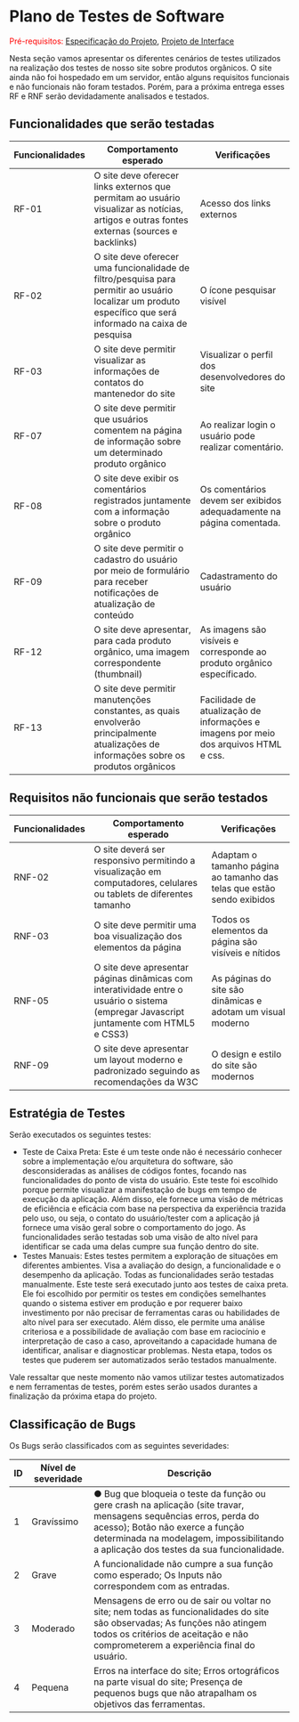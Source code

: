 # Plano de Testes de Software

<span style="color:red">Pré-requisitos: <a href="2-Especificação do Projeto.md"> Especificação do Projeto</a></span>, <a href="3-Projeto de Interface.md"> Projeto de Interface</a>

Nesta seção vamos apresentar os diferentes cenários de testes utilizados na realização dos testes de nosso site sobre produtos orgânicos. O site ainda não foi hospedado em um servidor, então alguns requisitos funcionais e não funcionais não foram testados. Porém, para a próxima entrega esses RF e RNF serão devidadamente analisados e testados.

## Funcionalidades que serão testadas

|Funcionalidades     | Comportamento esperado |Verificações|
|--------------------|------------------------------------|----------------------------------------|
|RF-01           | O site deve oferecer links externos que permitam ao usuário visualizar as notícias, artigos e outras fontes externas (sources e backlinks)| Acesso dos links externos|
|RF-02           | O site deve oferecer uma funcionalidade de filtro/pesquisa para permitir ao usuário localizar um produto específico que será informado na caixa de pesquisa| O ícone pesquisar visível
|RF-03       | O site deve permitir visualizar as informações de contatos do mantenedor do site| Visualizar o perfil dos desenvolvedores do site | 
|RF-07       | O site deve permitir que usuários comentem na página de informação sobre um determinado produto orgânico| Ao realizar login o usuário pode realizar comentário. 
|RF-08       | O site deve exibir os comentários registrados juntamente com a informação sobre o produto orgânico| Os comentários devem ser exibidos adequadamente na página comentada.
|RF-09       | O site deve permitir o cadastro do usuário por meio de formulário para receber notificações de atualização de conteúdo| Cadastramento do usuário
|RF-12       | O site deve apresentar, para cada produto orgânico, uma imagem correspondente (thumbnail)| As imagens são visíveis e corresponde ao produto orgânico específicado.
|RF-13       | O site deve permitir manutenções constantes, as quais envolverão principalmente atualizações de informações sobre os produtos orgânicos| Facilidade de atualização de informações e imagens por meio dos arquivos HTML e css.

## Requisitos não funcionais que serão testados

|Funcionalidades     | Comportamento esperado |Verificações|
|--------------------|------------------------------------|----------------------------------------|
|RNF-02          | O site deverá ser responsivo permitindo a visualização em computadores, celulares ou tablets de diferentes tamanho| Adaptam o tamanho página ao tamanho das telas que estão sendo exibidos|
|RNF-03          | O site deve permitir uma boa visualização dos elementos da página| Todos os elementos da página são visíveis e nítidos
|RNF-05       | O site deve apresentar páginas dinâmicas com interatividade entre o usuário o sistema (empregar Javascript juntamente com HTML5 e CSS3)| As páginas do site são dinâmicas e adotam um visual moderno| 
|RNF-09       | O site deve apresentar um layout moderno e padronizado seguindo as recomendações da W3C| O design e estilo do site são modernos 

 
## Estratégia de Testes 

Serão executados os seguintes testes: 


 - Teste de Caixa Preta: Este é um teste onde não é necessário conhecer sobre a implementação e/ou arquitetura do software, são desconsideradas as análises de códigos fontes, focando nas funcionalidades do ponto de vista do usuário. Este teste foi escolhido porque permite visualizar a manifestação de bugs em tempo de execução da aplicação. Além disso, ele fornece uma visão de métricas de eficiência e eficácia com base na perspectiva da experiência trazida pelo uso, ou seja, o contato do usuário/tester com a aplicação já fornece uma visão geral sobre o comportamento do jogo. As funcionalidades serão testadas sob uma visão de alto nível para identificar se cada uma delas cumpre sua função dentro do site. 
 - Testes Manuais: Estes testes permitem a exploração de situações em diferentes ambientes. Visa a avaliação do design, a funcionalidade e o desempenho da aplicação. Todas as funcionalidades serão testadas manualmente. Este teste será executado junto aos testes de caixa preta. Ele foi escolhido por permitir os testes em condições semelhantes quando o sistema estiver em produção e por requerer baixo investimento por não precisar de ferramentas caras ou habilidades de alto nível para ser executado. Além disso, ele permite uma análise criteriosa e a possibilidade de avaliação com base em raciocínio e interpretação de caso a caso, aproveitando a capacidade humana de identificar, analisar e diagnosticar problemas. Nesta etapa, todos os testes que puderem ser automatizados serão testados manualmente. 


Vale ressaltar que neste momento não vamos utilizar testes automatizados e nem ferramentas de testes, porém estes serão usados durantes a finalização da próxima etapa do projeto.

##	Classificação de Bugs

Os Bugs serão classificados com as seguintes severidades:

|ID     | Nível de severidade |Descrição|
|--------------------|------------------------------------|----------------------------------------|
|1          | Gravíssimo| ●	Bug que bloqueia o teste da função ou gere crash na aplicação (site travar, mensagens sequências erros, perda do acesso); Botão não exerce a função determinada na modelagem, impossibilitando a aplicação dos testes da sua funcionalidade.
|2          | Grave| A funcionalidade não cumpre a sua função como esperado; Os Inputs não correspondem com as entradas. 
|3       | Moderado| Mensagens de erro ou de sair ou voltar no site; nem todas as funcionalidades do site são observadas; As funções não atingem todos os critérios de aceitação e não comprometerem a experiência final do usuário.
|4       | Pequena| Erros na interface do site; Erros ortográficos na parte visual do site; Presença de pequenos bugs que não atrapalham os objetivos das ferramentas.





